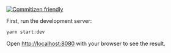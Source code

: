 
[![Commitizen friendly](https://img.shields.io/badge/commitizen-friendly-brightgreen.svg)](http://commitizen.github.io/cz-cli/)

First, run the development server:

```bash
yarn start:dev
```

Open [http://localhost:8080](http://localhost:8080) with your browser to see the result.
